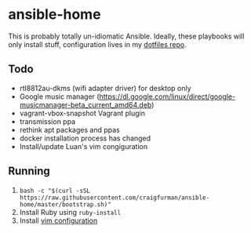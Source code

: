 # ansible-home

This is probably totally un-idiomatic Ansible. Ideally, these playbooks will only install stuff, configuration lives in my [dotfiles repo](https://github.com/craigfurman/home).

## Todo
* rtl8812au-dkms (wifi adapter driver) for desktop only
* Google music manager (https://dl.google.com/linux/direct/google-musicmanager-beta_current_amd64.deb)
* vagrant-vbox-snapshot Vagrant plugin
* transmission ppa
* rethink apt packages and ppas
* docker installation process has changed
* Install/update Luan's vim congiguration

## Running
1. `bash -c "$(curl -sSL https://raw.githubusercontent.com/craigfurman/ansible-home/master/bootstrap.sh)"`
1. Install Ruby using `ruby-install`
1. Install [vim configuration](https://github.com/luan/vimfiles)

